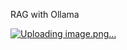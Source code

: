 RAG with Ollama

[![Uploading image.png…]()](https://github.com/rvjh/RAG-WIth-Website-Data/blob/main/Screenshot%202024-03-30%20175947.png)
